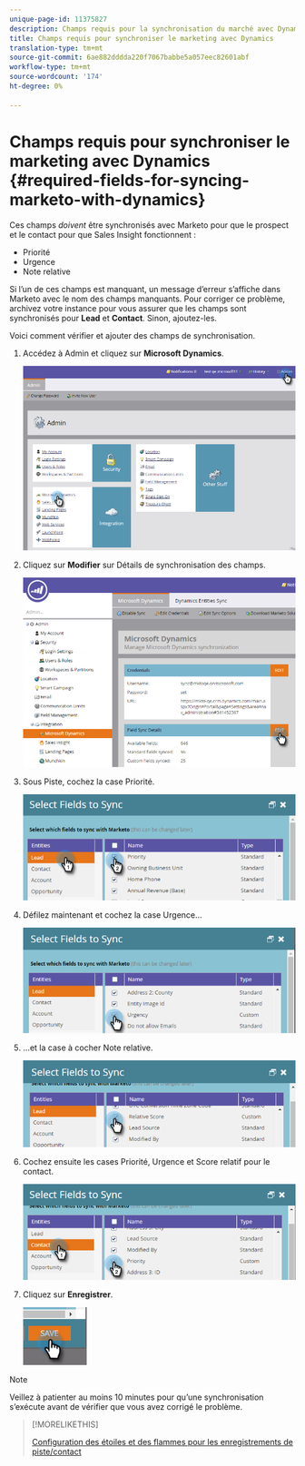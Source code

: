 ```yaml
---
unique-page-id: 11375827
description: Champs requis pour la synchronisation du marché avec Dynamics - Marketo Docs - Documentation sur les produits
title: Champs requis pour synchroniser le marketing avec Dynamics
translation-type: tm+mt
source-git-commit: 6ae882dddda220f7067babbe5a057eec82601abf
workflow-type: tm+mt
source-wordcount: '174'
ht-degree: 0%

---
```



# Champs requis pour synchroniser le marketing avec Dynamics {#required-fields-for-syncing-marketo-with-dynamics}

Ces champs *doivent* être synchronisés avec Marketo pour que le prospect et le contact pour que Sales Insight fonctionnent :

* Priorité
* Urgence
* Note relative

Si l’un de ces champs est manquant, un message d’erreur s’affiche dans Marketo avec le nom des champs manquants. Pour corriger ce problème, archivez votre instance pour vous assurer que les champs sont synchronisés pour **Lead** et **Contact**. Sinon, ajoutez-les.

Voici comment vérifier et ajouter des champs de synchronisation.

1. Accédez à Admin et cliquez sur **Microsoft Dynamics**.

   ![](assets/image2015-10-9-9-3a50-3a9.png)

1. Cliquez sur **Modifier** sur Détails de synchronisation des champs.

   ![](assets/image2015-10-9-9-3a52-3a23.png)

1. Sous Piste, cochez la case Priorité.

   ![](assets/image2016-6-8-13-3a33-3a50.png)

1. Défilez maintenant et cochez la case Urgence...

   ![](assets/image2016-6-8-13-3a35-3a22.png)

1. ...et la case à cocher Note relative.

   ![](assets/image2016-6-8-13-3a36-3a1.png)

1. Cochez ensuite les cases Priorité, Urgence et Score relatif pour le contact.

   ![](assets/image2016-6-8-13-3a36-3a36.png)

1. Cliquez sur **Enregistrer**.

   ![](assets/image2016-6-8-13-3a41-3a27.png)

>[!NOTE]
>
>Veillez à patienter au moins 10 minutes pour qu’une synchronisation s’exécute avant de vérifier que vous avez corrigé le problème.

>[!MORELIKETHIS]
>
>[Configuration des étoiles et des flammes pour les enregistrements de piste/contact](/help/marketo/product-docs/marketo-sales-insight/msi-for-microsoft-dynamics/setting-up-and-using/setting-up-stars-and-flames-for-lead-contact-records.md)
